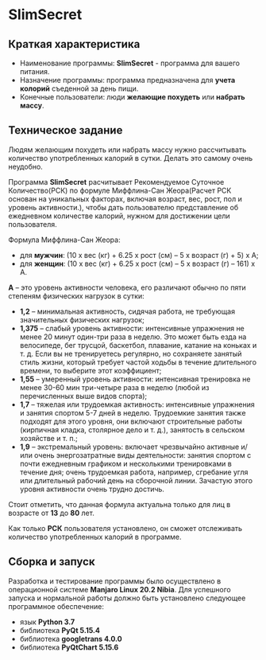# SlimSecret
 ## Краткая характеристика
* Наименование программы: **SlimSecret** - программа для вашего питания.
* Назначение программы: программа предназначена для **учета колорий** съеденной за день пищи.
* Конечные пользователи: люди **желающие похудеть** или **набрать массу**.

## Техническое задание
Людям желающим похудеть или набрать массу нужно рассчитывать количество употребленных калорий в сутки. Делать это самому очень неудобно. 

Программа **SlimSecret** расчитывает Рекомендуемое Суточное Количество(РСК) по формуле Миффлина-Сан Жеора(Расчет РСК основан на уникальных факторах, включая возраст, вес, рост, пол и уровень активности.), чтобы дать пользователю представление об ежедневном количестве калорий, нужном для достижении цели пользователя.

Формула Миффлина-Сан Жеора:

 + для **мужчин**: (10 x вес (кг) + 6.25 x рост (см) – 5 x возраст (г) + 5) x A;
 + для **женщин**: (10 x вес (кг) + 6.25 x рост (см) – 5 x возраст (г) – 161) x A.

**A** – это уровень активности человека, его различают обычно по пяти степеням физических нагрузок в сутки:

 + **1,2** – минимальная активность, сидячая работа, не требующая значительных физических нагрузок;
 + **1,375** – слабый уровень активности: интенсивные упражнения не менее 20 минут один-три раза в неделю. Это может быть езда на велосипеде, бег трусцой, баскетбол, плавание, катание на коньках и т. д. Если вы не тренируетесь регулярно, но сохраняете занятый стиль жизни, который требует частой ходьбы в течение длительного времени, то выберите этот коэффициент;
 + **1,55** – умеренный уровень активности: интенсивная тренировка не менее 30-60 мин три-четыре раза в неделю (любой из перечисленных выше видов спорта);
 + **1,7** – тяжелая или трудоемкая активность: интенсивные упражнения и занятия спортом 5-7 дней в неделю. Трудоемкие занятия также подходят для этого уровня, они включают строительные работы (кирпичная кладка, столярное дело и т. д.), занятость в сельском хозяйстве и т. п.;
 + **1,9** – экстремальный уровень: включает чрезвычайно активные и/или очень энергозатратные виды деятельности: занятия спортом с почти ежедневным графиком и несколькими тренировками в течение дня; очень трудоемкая работа, например, сгребание угля или длительный рабочий день на сборочной линии. Зачастую этого уровня активности очень трудно достичь.

Стоит отметить, что данная формула актуальна только для лиц в возрасте от **13** до **80** лет.

Как только **РСК** пользователя установлено, он сможет отслеживать количество употребленных калорий в программе.

## Сборка и запуск
Разработка и тестирование программы было осуществлено в операционной системе **Manjaro Linux 20.2 Nibia**. Для успешного запуска и нормальной работы должно быть установлено следующее программное обеспечение:

+ язык **Python 3.7**
+ библиотека **PyQt 5.15.4**
+ библиотека **googletrans 4.0.0**
+ библиотека **PyQtChart 5.15.6**
